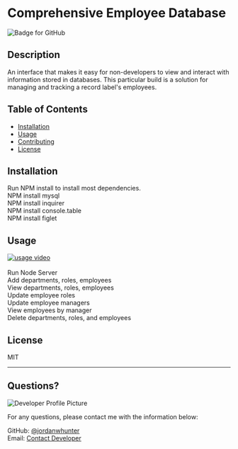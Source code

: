 # Comprehensive Employee Database
  ![Badge for GitHub](https://img.shields.io/github/languages/top/jordanwhunter/employee-tracker?style=flat&logo=appveyor) 
  
  
  ## Description 
  
  
  An interface that makes it easy for non-developers to view and interact with information stored in databases. This particular build is a solution for managing and tracking a record label's employees.
  ## Table of Contents
  * [Installation](#installation)
  * [Usage](#usage)
  * [Contributing](#contributing)
  * [License](#license)
  
  ## Installation
  
  
  Run NPM install to install most dependencies.<br>NPM install mysql<br>NPM install inquirer<br>NPM install console.table<br>NPM install figlet 
  
  ## Usage 
  
  [![usage video](employee-tracker.gif)](https://drive.google.com/file/d/1QvJOAO8ItTQJLXp4tm3IV3-sKu0D6-hU/view "Click Me!")<br><br> 
  Run Node Server<br>Add departments, roles, employees<br>View departments, roles, employees<br>Update employee roles<br>Update employee managers<br>View employees by manager<br>Delete departments, roles, and employees
  
  ## License
  
  MIT
  
  ---
  
  ## Questions?
  
  ![Developer Profile Picture](https://avatars2.githubusercontent.com/u/69367907?v=4) 
  
  For any questions, please contact me with the information below:
 
  GitHub: [@jordanwhunter](https://api.github.com/users/jordanwhunter)<br>
  Email: <a href = "mailto: jordanwhunter@users.noreply.github.com">Contact Developer</a>
